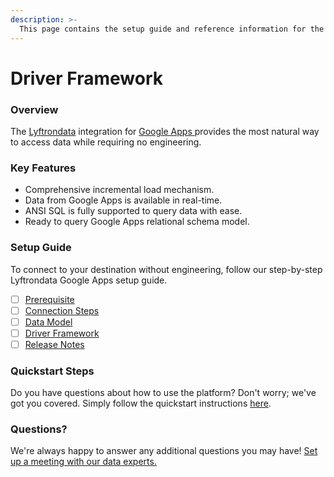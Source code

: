 ```yaml
---
description: >-
  This page contains the setup guide and reference information for the Google Apps source connector.
---
```


# Driver Framework

### Overview

The [Lyftrondata](https://www.lyftrondata.com/) integration for [Google Apps](https://www.lyftrondata.com/integration/google-apps/)[ ](https://www.lyftrondata.com/integration/google-apps/)provides the most natural way to access data while requiring no engineering.

### Key Features

* Comprehensive incremental load mechanism.
* Data from Google Apps is available in real-time.&#x20;
* ANSI SQL is fully supported to query data with ease.
* Ready to query Google Apps relational schema model.

### Setup Guide

To connect to your destination without engineering, follow our step-by-step Lyftrondata Google Apps setup guide.

* [ ] [Prerequisite](../../business-analytics/google-apps/prerequisite.md)
* [ ] [Connection Steps](../../business-analytics/google-apps/connection-steps.md)
* [ ] [Data Model](../../business-analytics/google-apps/data-model/)
* [ ] [Driver Framework](../../business-analytics/google-apps/driver-framework/)
* [ ] [Release Notes](../../business-analytics/google-apps/release-notes.md)

### Quickstart Steps

Do you have questions about how to use the platform? Don't worry; we've got you covered. Simply follow the quickstart instructions [here](../../../quickstart-steps.md).

### Questions? <a href="#questions" id="questions"></a>

We're always happy to answer any additional questions you may have! [Set up a meeting with our data experts.](https://www.lyftrondata.com/book-a-meeting/)


